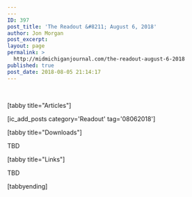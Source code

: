 ```yaml
---
---
ID: 397
post_title: 'The Readout &#8211; August 6, 2018'
author: Jon Morgan
post_excerpt:
layout: page
permalink: >
  http://midmichiganjournal.com/the-readout-august-6-2018
published: true
post_date: 2018-08-05 21:14:17
---
```

&nbsp;

[tabby title="Articles"]

[ic_add_posts category='Readout' tag='08062018']

[tabby title="Downloads"]

TBD

[tabby title="Links"]

TBD

[tabbyending]